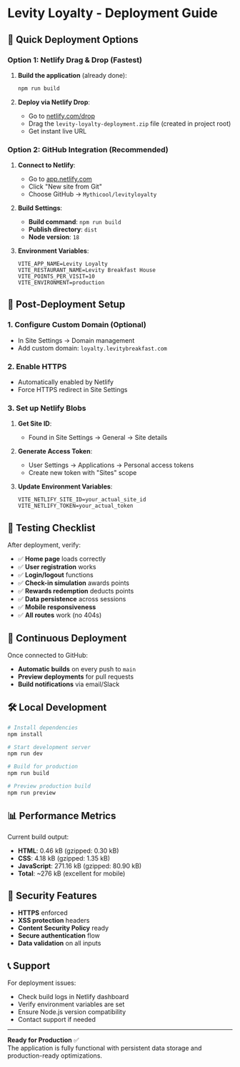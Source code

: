 # Levity Loyalty - Deployment Guide

## 🚀 Quick Deployment Options

### Option 1: Netlify Drag & Drop (Fastest)

1. **Build the application** (already done):
   ```bash
   npm run build
   ```

2. **Deploy via Netlify Drop**:
   - Go to [netlify.com/drop](https://netlify.com/drop)
   - Drag the `levity-loyalty-deployment.zip` file (created in project root)
   - Get instant live URL

### Option 2: GitHub Integration (Recommended)

1. **Connect to Netlify**:
   - Go to [app.netlify.com](https://app.netlify.com)
   - Click "New site from Git"
   - Choose GitHub → `Mythicool/levityloyalty`

2. **Build Settings**:
   - **Build command**: `npm run build`
   - **Publish directory**: `dist`
   - **Node version**: `18`

3. **Environment Variables**:
   ```
   VITE_APP_NAME=Levity Loyalty
   VITE_RESTAURANT_NAME=Levity Breakfast House
   VITE_POINTS_PER_VISIT=10
   VITE_ENVIRONMENT=production
   ```

## 🔧 Post-Deployment Setup

### 1. Configure Custom Domain (Optional)
- In Site Settings → Domain management
- Add custom domain: `loyalty.levitybreakfast.com`

### 2. Enable HTTPS
- Automatically enabled by Netlify
- Force HTTPS redirect in Site Settings

### 3. Set up Netlify Blobs
1. **Get Site ID**:
   - Found in Site Settings → General → Site details

2. **Generate Access Token**:
   - User Settings → Applications → Personal access tokens
   - Create new token with "Sites" scope

3. **Update Environment Variables**:
   ```
   VITE_NETLIFY_SITE_ID=your_actual_site_id
   VITE_NETLIFY_TOKEN=your_actual_token
   ```

## 📱 Testing Checklist

After deployment, verify:

- ✅ **Home page** loads correctly
- ✅ **User registration** works
- ✅ **Login/logout** functions
- ✅ **Check-in simulation** awards points
- ✅ **Rewards redemption** deducts points
- ✅ **Data persistence** across sessions
- ✅ **Mobile responsiveness**
- ✅ **All routes** work (no 404s)

## 🔄 Continuous Deployment

Once connected to GitHub:
- **Automatic builds** on every push to `main`
- **Preview deployments** for pull requests
- **Build notifications** via email/Slack

## 🛠️ Local Development

```bash
# Install dependencies
npm install

# Start development server
npm run dev

# Build for production
npm run build

# Preview production build
npm run preview
```

## 📊 Performance Metrics

Current build output:
- **HTML**: 0.46 kB (gzipped: 0.30 kB)
- **CSS**: 4.18 kB (gzipped: 1.35 kB)
- **JavaScript**: 271.16 kB (gzipped: 80.90 kB)
- **Total**: ~276 kB (excellent for mobile)

## 🔐 Security Features

- **HTTPS** enforced
- **XSS protection** headers
- **Content Security Policy** ready
- **Secure authentication** flow
- **Data validation** on all inputs

## 📞 Support

For deployment issues:
- Check build logs in Netlify dashboard
- Verify environment variables are set
- Ensure Node.js version compatibility
- Contact support if needed

---

**Ready for Production** ✅  
The application is fully functional with persistent data storage and production-ready optimizations.
